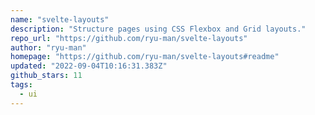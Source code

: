 ```yaml
---
name: "svelte-layouts"
description: "Structure pages using CSS Flexbox and Grid layouts."
repo_url: "https://github.com/ryu-man/svelte-layouts"
author: "ryu-man"
homepage: "https://github.com/ryu-man/svelte-layouts#readme"
updated: "2022-09-04T10:16:31.383Z"
github_stars: 11
tags: 
  - ui
---
```

